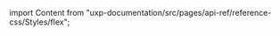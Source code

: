 
import Content from "uxp-documentation/src/pages/api-ref/reference-css/Styles/flex";

<Content query="product=xd"/>
